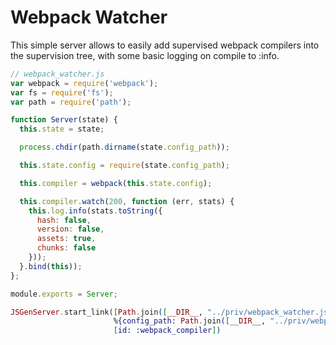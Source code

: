 # Webpack Watcher

This simple server allows to easily add supervised webpack compilers into the supervision tree, with some basic logging on compile to :info.

```javascript
// webpack_watcher.js
var webpack = require('webpack');
var fs = require('fs');
var path = require('path');

function Server(state) {
  this.state = state;

  process.chdir(path.dirname(state.config_path));

  this.state.config = require(state.config_path);

  this.compiler = webpack(this.state.config);

  this.compiler.watch(200, function (err, stats) {
    this.log.info(stats.toString({
      hash: false,
      version: false,
      assets: true,
      chunks: false
    }));
  }.bind(this));
};

module.exports = Server;
```

```elixir
JSGenServer.start_link([Path.join([__DIR__, "../priv/webpack_watcher.js"]),
                       %{config_path: Path.join([__DIR__, "../priv/webpack.config.js"])}],
                       [id: :webpack_compiler])
```
